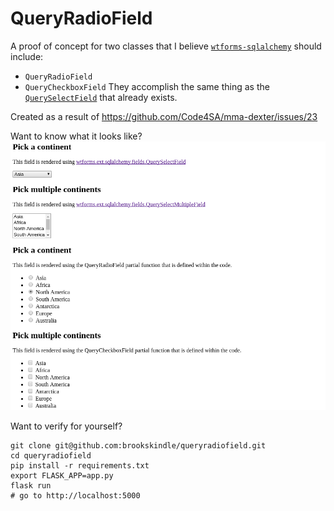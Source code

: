 # QueryRadioField
A proof of concept for two classes that I believe
[`wtforms-sqlalchemy`](https://github.com/wtforms/wtforms-sqlalchemy) should
include:
* `QueryRadioField`
* `QueryCheckboxField`
They accomplish the same thing as the
[`QuerySelectField`](http://wtforms.simplecodes.com/docs/0.6/ext.html#module-wtforms.ext.sqlalchemy)
that already exists.

Created as a result of https://github.com/Code4SA/mma-dexter/issues/23

Want to know what it looks like?
![QueryRadioField in action](./queryradiofield.png)

Want to verify for yourself?
```
git clone git@github.com:brookskindle/queryradiofield.git
cd queryradiofield
pip install -r requirements.txt
export FLASK_APP=app.py
flask run
# go to http://localhost:5000
```
